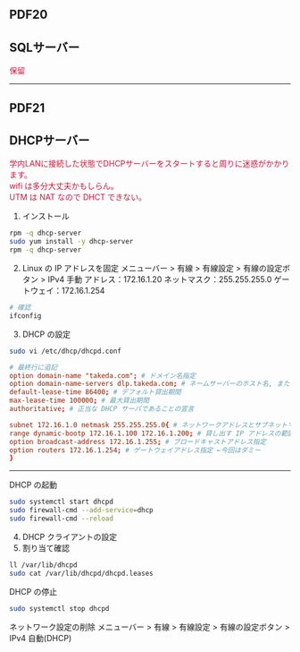 
## PDF20
## SQLサーバー

<span style="color:crimson">保留</span>

***

## PDF21
## DHCPサーバー

<span style="color:crimson">
   学内LANに接続した状態でDHCPサーバーをスタートすると周りに迷惑がかかります。<br>
   wifi は多分大丈夫かもしらん。<br>
   UTM は NAT なので DHCT できない。
</span>

1. インストール
```sh
rpm -q dhcp-server
sudo yum install -y dhcp-server
rpm -q dhcp-server
```

2. Linux の IP アドレスを固定
メニューバー > 有線 > 有線設定 > 有線の設定ボタン > IPv4
手動
アドレス：172.16.1.20
ネットマスク：255.255.255.0
ゲートウェイ：172.16.1.254

```sh
# 確認
ifconfig
```


3. DHCP の設定
```sh
sudo vi /etc/dhcp/dhcpd.conf
```
```conf
# 最終行に追記
option domain-name "takeda.com"; # ドメイン名指定
option domain-name-servers dlp.takeda.com; # ネームサーバーのホスト名, または IP アドレス指定
default-lease-time 86400; # デフォルト貸出期間
max-lease-time 100000; # 最大貸出期間
authoritative; # 正当な DHCP サーバであることの宣言

subnet 172.16.1.0 netmask 255.255.255.0{ # ネットワークアドレスとサブネットマスク指定
range dynamic-bootp 172.16.1.100 172.16.1.200; # 貸し出す IP アドレスの範囲指定(今回は 100~200 を割り当て)
option broadcast-address 172.16.1.255; # ブロードキャストアドレス指定
option routers 172.16.1.254; # ゲートウェイアドレス指定 ←今回はダミー
}
```

***
DHCP の起動
```sh
sudo systemctl start dhcpd
sudo firewall-cmd --add-service=dhcp
sudo firewall-cmd --reload
```

4. DHCP クライアントの設定
5. 割り当て確認
```sh
ll /var/lib/dhcpd
sudo cat /var/lib/dhcpd/dhcpd.leases
```

DHCP の停止
```sh
sudo systemctl stop dhcpd
```

ネットワーク設定の削除
メニューバー > 有線 > 有線設定 > 有線の設定ボタン > IPv4
自動(DHCP)
